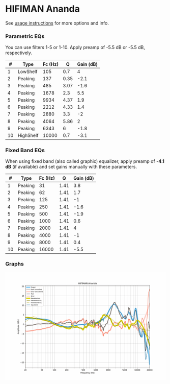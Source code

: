 # HIFIMAN Ananda
See [usage instructions](https://github.com/jaakkopasanen/AutoEq#usage) for more options and info.

### Parametric EQs
You can use filters 1-5 or 1-10. Apply preamp of -5.5 dB or -5.5 dB, respectively.

|   # | Type      |   Fc (Hz) |    Q |   Gain (dB) |
|-----|-----------|-----------|------|-------------|
|   1 | LowShelf  |       105 | 0.7  |         4   |
|   2 | Peaking   |       137 | 0.35 |        -2.1 |
|   3 | Peaking   |       485 | 3.07 |        -1.6 |
|   4 | Peaking   |      1678 | 2.3  |         5.5 |
|   5 | Peaking   |      9934 | 4.37 |         1.9 |
|   6 | Peaking   |      2212 | 4.33 |         1.4 |
|   7 | Peaking   |      2880 | 3.3  |        -2   |
|   8 | Peaking   |      4064 | 5.86 |         2   |
|   9 | Peaking   |      6343 | 6    |        -1.8 |
|  10 | HighShelf |     10000 | 0.7  |        -3.1 |

### Fixed Band EQs
When using fixed band (also called graphic) equalizer, apply preamp of **-4.1 dB** (if available) and set gains manually with these parameters.

|   # | Type    |   Fc (Hz) |    Q |   Gain (dB) |
|-----|---------|-----------|------|-------------|
|   1 | Peaking |        31 | 1.41 |         3.8 |
|   2 | Peaking |        62 | 1.41 |         1.7 |
|   3 | Peaking |       125 | 1.41 |        -1   |
|   4 | Peaking |       250 | 1.41 |        -1.6 |
|   5 | Peaking |       500 | 1.41 |        -1.9 |
|   6 | Peaking |      1000 | 1.41 |         0.6 |
|   7 | Peaking |      2000 | 1.41 |         4   |
|   8 | Peaking |      4000 | 1.41 |        -1   |
|   9 | Peaking |      8000 | 1.41 |         0.4 |
|  10 | Peaking |     16000 | 1.41 |        -5.5 |

### Graphs
![](./HIFIMAN%20Ananda.png)
